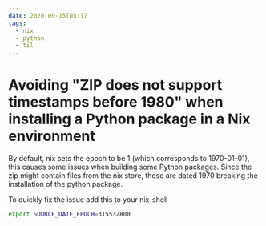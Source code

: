 ```yaml
---
date: 2020-09-15T05:17
tags: 
  - nix
  - python
  - til
---
```


# Avoiding "ZIP does not support timestamps before 1980" when installing a Python package in a Nix environment

By default, nix sets the epoch to be 1 (which corresponds to 1970-01-01), this causes some issues when building some Python packages. 
Since the zip might contain files from the nix store, those are dated 1970 breaking the installation of the python package.

To quickly fix the issue add this to your nix-shell
```sh
export SOURCE_DATE_EPOCH=315532800
```

